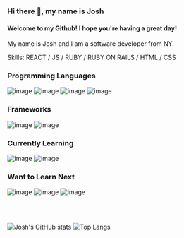 ### Hi there 👋, my name is Josh
#### Welcome to my Github! I hope you're having a great day!

My name is Josh and I am a software developer from NY.

Skills: REACT / JS / RUBY / RUBY ON RAILS / HTML / CSS

### Programming Languages
![image](https://img.shields.io/badge/JavaScript-323330?style=for-the-badge&logo=javascript&logoColor=F7DF1E) ![image](https://img.shields.io/badge/Ruby-CC342D?style=for-the-badge&logo=ruby&logoColor=white) ![image](https://img.shields.io/badge/HTML5-E34F26?style=for-the-badge&logo=html5&logoColor=white) ![image](https://img.shields.io/badge/CSS3-1572B6?style=for-the-badge&logo=css3&logoColor=white)

### Frameworks
![image](https://img.shields.io/badge/React-20232A?style=for-the-badge&logo=react&logoColor=61DAFB) ![image](https://img.shields.io/badge/Ruby_on_Rails-CC0000?style=for-the-badge&logo=ruby-on-rails&logoColor=white)

### Currently Learning
![image](https://img.shields.io/badge/Material--UI-0081CB?style=for-the-badge&logo=material-ui&logoColor=white) ![image](https://img.shields.io/badge/-Ant%20Design-%230170FE?&style=for-the-badge&logo=ant-design&logoColor=white)

### Want to Learn Next
![image](https://img.shields.io/badge/Redux-593D88?style=for-the-badge&logo=redux&logoColor=white) ![image](https://img.shields.io/badge/Django-092E20?style=for-the-badge&logo=django&logoColor=white) ![image](https://img.shields.io/badge/React_Native-20232A?style=for-the-badge&logo=react&logoColor=61DAFB)

<br></br>

![Josh's GitHub stats](https://github-readme-stats.vercel.app/api?username=joshtkim&show_icons=true&theme=dark)         ![Top Langs](https://github-readme-stats.vercel.app/api/top-langs/?username=joshtkim&layout=compact&show_icons=true&theme=dark)
